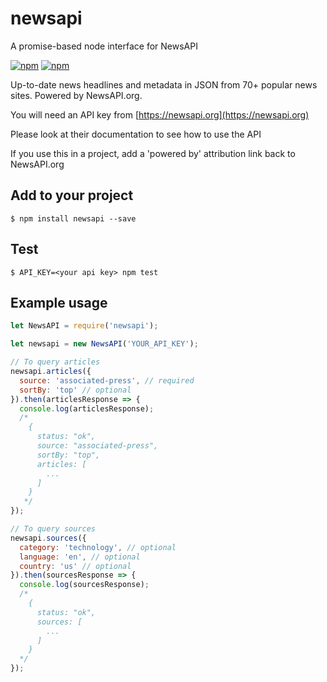 # newsapi

A promise-based node interface for NewsAPI

[![npm](https://img.shields.io/npm/v/newsapi.svg)](https://www.npmjs.com/package/newsapi)
[![npm](https://img.shields.io/npm/dt/newsapi.svg)](https://www.npmjs.com/package/newsapi)

Up-to-date news headlines and metadata in JSON from 70+ popular news sites. Powered by NewsAPI.org.

You will need an API key from [https://newsapi.org](https://newsapi.org)

Please look at their documentation to see how to use the API

If you use this in a project, add a 'powered by' attribution link back to NewsAPI.org

## Add to your project
```shell
$ npm install newsapi --save
```

## Test
```shell
$ API_KEY=<your api key> npm test
```

## Example usage
```js
let NewsAPI = require('newsapi');

let newsapi = new NewsAPI('YOUR_API_KEY');

// To query articles
newsapi.articles({
  source: 'associated-press', // required
  sortBy: 'top' // optional
}).then(articlesResponse => {
  console.log(articlesResponse);
  /*
    {
      status: "ok",
      source: "associated-press",
      sortBy: "top",
      articles: [
        ...
      ]
    }
   */
});

// To query sources
newsapi.sources({
  category: 'technology', // optional
  language: 'en', // optional
  country: 'us' // optional
}).then(sourcesResponse => {
  console.log(sourcesResponse);
  /*
    {
      status: "ok",
      sources: [
        ...
      ]
    }
  */
});
```
